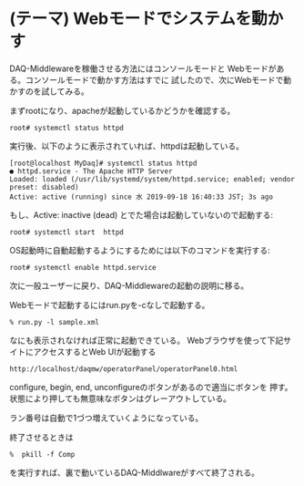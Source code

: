 (テーマ) Webモードでシステムを動かす
====================================

DAQ-Middlewareを稼働させる方法にはコンソールモードと
Webモードがある。コンソールモードで動かす方法はすでに
試したので、次にWebモードで動かすのを試してみる。

まずrootになり、apacheが起動しているかどうかを確認する。

    root# systemctl status httpd

実行後、以下のように表示されていれば、httpdは起動している。
 
    [root@localhost MyDaq]# systemctl status httpd
    ● httpd.service - The Apache HTTP Server
    Loaded: loaded (/usr/lib/systemd/system/httpd.service; enabled; vendor preset: disabled)
    Active: active (running) since 水 2019-09-18 16:40:33 JST; 3s ago


もし、Active: inactive (dead) とでた場合は起動していないので起動する:

    root# systemctl start  httpd


OS起動時に自動起動するようにするためには以下のコマンドを実行する:

    root# systemctl enable httpd.service


次に一般ユーザーに戻り、DAQ-Middlewareの起動の説明に移る。

Webモードで起動するにはrun.pyを-cなしで起動する。

    % run.py -l sample.xml

なにも表示されなければ正常に起動できている。
Webブラウザを使って下記サイトにアクセスするとWeb UIが起動する

    http://localhost/daqmw/operatorPanel/operatorPanel0.html

configure, begin, end, unconfigureのボタンがあるので適当にボタンを
押す。状態により押しても無意味なボタンはグレーアウトしている。

ラン番号は自動で1づつ増えていくようになっている。

終了させるときは

    %  pkill -f Comp

を実行すれば、裏で動いているDAQ-Middlwareがすべて終了される。
